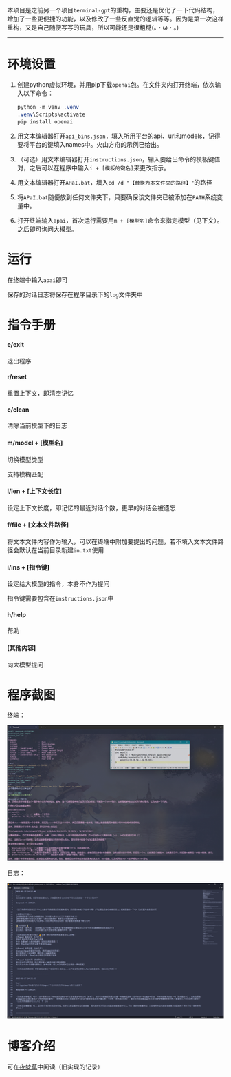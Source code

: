 本项目是之前另一个项目`terminal-gpt`的重构，主要还是优化了一下代码结构，增加了一些更便捷的功能，以及修改了一些反直觉的逻辑等等。因为是第一次这样重构，又是自己随便写写的玩具，所以可能还是很粗糙(。・ω・。)

---

# 环境设置

1. 创建python虚拟环境，并用pip下载`openai`包。在文件夹内打开终端，依次输入以下命令：
   ```powershell
   python -m venv .venv
   .venv\Scripts\activate
   pip install openai
   ```

2. 用文本编辑器打开`api_bins.json`，填入所用平台的api、url和models，记得要将平台的键填入names中。火山方舟的示例已给出。
3. （可选）用文本编辑器打开`instructions.json`，输入要给出命令的模板键值对，之后可以在程序中输入`i + [模板的键名]`来更改指示。
4. 用文本编辑器打开`APaI.bat`，填入`cd /d "【替换为本文件夹的路径】"`的路径
5. 将`APaI.bat`随便放到任何文件夹下，只要确保该文件夹已被添加在`PATH`系统变量中。
6. 打开终端输入`apai`，首次运行需要用`m + [模型名]`命令来指定模型（见下文）。之后即可询问大模型。



# 运行

在终端中输入`apai`即可



保存的对话日志将保存在程序目录下的`log`文件夹中



# 指令手册

#### e/exit

退出程序

#### r/reset

重置上下文，即清空记忆

#### c/clean

清除当前模型下的日志

#### m/model + [模型名]

切换模型类型

支持模糊匹配

#### l/len + [上下文长度]

设定上下文长度，即记忆的最近对话个数，更早的对话会被遗忘

#### f/file + [文本文件路径]

将文本文件内容作为输入，可以在终端中附加要提出的问题，若不填入文本文件路径会默认在当前目录新建`in.txt`使用

#### i/ins  + [指令键]

设定给大模型的指令，本身不作为提问

指令键需要包含在`instructions.json`中

#### h/help

帮助

#### [其他内容]

向大模型提问



# 程序截图

终端：

![](.pic/1.png)

日志：

![](.pic/2.png)



# 博客介绍

可在[夜梦草](https://yemengcao.cc/post/11)中阅读（旧实现的记录）